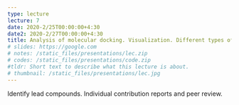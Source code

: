 ```yaml
---
type: lecture
lecture: 7
date: 2020-2/25T00:00:00+4:30
date2: 2020-2/27T00:00:00+4:30
title: Analysis of molecular docking. Visualization. Different types of contacts.
# slides: https://google.com
# notes: /static_files/presentations/lec.zip
# codes: /static_files/presentations/code.zip
#tldr: Short text to describe what this lecture is about.
# thumbnail: /static_files/presentations/lec.jpg
---
```

Identify lead compounds. Individual contribution reports and peer review.